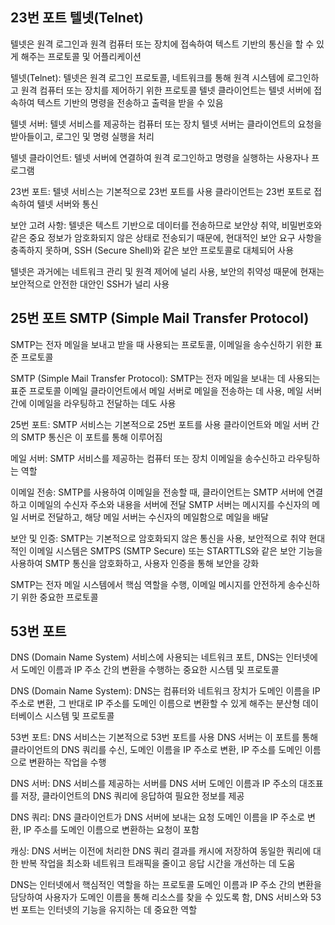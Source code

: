 23번 포트 텔넷(Telnet)
---
텔넷은 원격 로그인과 원격 컴퓨터 또는 장치에 접속하여 텍스트 기반의 통신을 할 수 있게 해주는 프로토콜 및 어플리케이션

텔넷(Telnet): 텔넷은 원격 로그인 프로토콜, 네트워크를 통해 원격 시스템에 로그인하고 원격 컴퓨터 또는 장치를 제어하기 위한 프로토콜
텔넷 클라이언트는 텔넷 서버에 접속하여 텍스트 기반의 명령을 전송하고 출력을 받을 수 있음

텔넷 서버: 텔넷 서비스를 제공하는 컴퓨터 또는 장치
텔넷 서버는 클라이언트의 요청을 받아들이고, 로그인 및 명령 실행을 처리

텔넷 클라이언트: 텔넷 서버에 연결하여 원격 로그인하고 명령을 실행하는 사용자나 프로그램

23번 포트: 텔넷 서비스는 기본적으로 23번 포트를 사용
클라이언트는 23번 포트로 접속하여 텔넷 서버와 통신

보안 고려 사항: 텔넷은 텍스트 기반으로 데이터를 전송하므로 보안상 취약, 비밀번호와 같은 중요 정보가 암호화되지 않은 상태로 전송되기 때문에, 현대적인 보안 요구 사항을 충족하지 못하며, SSH (Secure Shell)와 같은 보안 프로토콜로 대체되어 사용

텔넷은 과거에는 네트워크 관리 및 원격 제어에 널리 사용, 보안의 취약성 때문에 현재는 보안적으로 안전한 대안인 SSH가 널리 사용

25번 포트 SMTP (Simple Mail Transfer Protocol)
---
SMTP는 전자 메일을 보내고 받을 때 사용되는 프로토콜, 이메일을 송수신하기 위한 표준 프로토콜

SMTP (Simple Mail Transfer Protocol): SMTP는 전자 메일을 보내는 데 사용되는 표준 프로토콜
이메일 클라이언트에서 메일 서버로 메일을 전송하는 데 사용, 메일 서버 간에 이메일을 라우팅하고 전달하는 데도 사용

25번 포트: SMTP 서비스는 기본적으로 25번 포트를 사용
클라이언트와 메일 서버 간의 SMTP 통신은 이 포트를 통해 이루어짐

메일 서버: SMTP 서비스를 제공하는 컴퓨터 또는 장치
이메일을 송수신하고 라우팅하는 역할

이메일 전송: SMTP를 사용하여 이메일을 전송할 때, 클라이언트는 SMTP 서버에 연결하고 이메일의 수신자 주소와 내용을 서버에 전달
SMTP 서버는 메시지를 수신자의 메일 서버로 전달하고, 해당 메일 서버는 수신자의 메일함으로 메일을 배달

보안 및 인증: SMTP는 기본적으로 암호화되지 않은 통신을 사용, 보안적으로 취약
현대적인 이메일 시스템은 SMTPS (SMTP Secure) 또는 STARTTLS와 같은 보안 기능을 사용하여 SMTP 통신을 암호화하고, 사용자 인증을 통해 보안을 강화

SMTP는 전자 메일 시스템에서 핵심 역할을 수행, 이메일 메시지를 안전하게 송수신하기 위한 중요한 프로토콜

53번 포트
---
 DNS (Domain Name System) 서비스에 사용되는 네트워크 포트, DNS는 인터넷에서 도메인 이름과 IP 주소 간의 변환을 수행하는 중요한 시스템 및 프로토콜

DNS (Domain Name System): DNS는 컴퓨터와 네트워크 장치가 도메인 이름을 IP 주소로 변환, 그 반대로 IP 주소를 도메인 이름으로 변환할 수 있게 해주는 분산형 데이터베이스 시스템 및 프로토콜

53번 포트: DNS 서비스는 기본적으로 53번 포트를 사용
DNS 서버는 이 포트를 통해 클라이언트의 DNS 쿼리를 수신, 도메인 이름을 IP 주소로 변환, IP 주소를 도메인 이름으로 변환하는 작업을 수행

DNS 서버: DNS 서비스를 제공하는 서버를 DNS 서버
도메인 이름과 IP 주소의 대조표를 저장, 클라이언트의 DNS 쿼리에 응답하여 필요한 정보를 제공

DNS 쿼리: DNS 클라이언트가 DNS 서버에 보내는 요청
도메인 이름을 IP 주소로 변환, IP 주소를 도메인 이름으로 변환하는 요청이 포함

캐싱: DNS 서버는 이전에 처리한 DNS 쿼리 결과를 캐시에 저장하여 동일한 쿼리에 대한 반복 작업을 최소화
네트워크 트래픽을 줄이고 응답 시간을 개선하는 데 도움

DNS는 인터넷에서 핵심적인 역할을 하는 프로토콜
도메인 이름과 IP 주소 간의 변환을 담당하여 사용자가 도메인 이름을 통해 리소스를 찾을 수 있도록 함, DNS 서비스와 53번 포트는 인터넷의 기능을 유지하는 데 중요한 역할